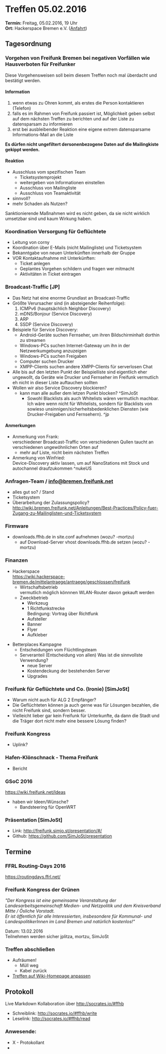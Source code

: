 # Treffen 05.02.2016
**Termin:** Freitag, 05.02.2016, 19 Uhr  
**Ort:** Hackerspace Bremen e.V. ([Anfahrt](https://www.hackerspace-bremen.de/anfahrt/))

## Tagesordnung
### Vorgehen von Freifunk Bremen bei negativen Vorfällen wie Hausverboten für Freifunker
Diese Vorgehensweisen soll beim diesem Treffen noch mal überdacht und bestätigt werden.

#### Information
1. wenn etwas zu Ohren kommt, als erstes die Person kontaktieren (Telefon)
2. falls es im Rahmen von Freifunk passiert ist, Möglichkeit geben selbst auf dem nächsten Treffen zu berichten und auf der Liste zu datensparsam zu informieren  
3. erst bei ausbleibender Reaktion eine eigene extrem datensparsame Informations-Mail an die Liste

**Es dürfen nicht ungefiltert dersonenbezogene Daten auf die Mailingkiste gekippt werden.**

#### Reaktion
- Ausschluss vom spezifischen Team
	- Ticketsystemprojekt
    - weitergeben von Informationen einstellen
    - Ausschluss von Mailingliste
    - Ausschluss von Teamaktivität
- sinnvoll?
- mehr Schaden als Nutzen?

Sanktionierende Maßnahmen wird es nicht geben, da sie nicht wirklich umsetzbar sind und kaum Wirkung haben.

### Koordination Versorgung für Geflüchtete

* Leitung von corny
* Koordination über E-Mails (nicht Mailingliste) und Ticketsystem
* Bekanntgabe von neuen Unterkünften innerhalb der Gruppe
* VOR Kontaktaufnahme mit Unterkünften:
  * Ticket anlegen
  * Geplantes Vorgehen schildern und fragen wer mitmacht
  * Aktivitäten in Ticket eintragen

### Broadcast-Traffic [JP]

* Das Netz hat eine enorme Grundlast an Broadcast-Traffic
* Größte Verursacher sind (in absteigender Reihenfolge):
    1. ICMPv6 (hauptsächlich Neighbor Discovery)
    2. mDNS/Bonjour (Service Discovery)
    3. ARP
    4. SSDP (Service Discovery)
* Beispiele für Service Discovery:
    * Android-Geräte suchen Fernseher, um ihren Bildschirminhalt dorthin zu streamen
    * Windows-PCs suchen Internet-Gateway um ihn in der Netzwerkumgebung anzuzeigen
    * Windows-PCs suchen Freigaben
    * Computer suchen Drucker
    * XMPP-Clients suchen andere XMPP-Clients für serverlosen Chat
* Alle bis auf den letzten Punkt der Beispielliste sind eigentlich eher ungewollt, da Geräte wie Drucker und Fernseher im Freifunk vermutlich eh nicht in dieser Liste auftauchen sollten
* Wollen wir also Service Discovery blockieren?
    * kann man alle außer dem letzen Punkt blocken? ^SimJoSt
        * Sowohl Blacklists als auch Whitelists wären vermutlich machbar. Ich wäre wenn nicht für Whitelists, sondern für Blacklists von sowieso unsinnigen/sicherheitsbedenklichen Diensten (wie Drucker-Freigaben und Fernsehern). ^jp

#### Anmerkungen
- Anmerkung von Frank:  
  verschiedener Broadcast-Traffic von verschiedenen Qullen taucht an verschiedenen ungewöhnlichen Orten auf
    - mehr auf Liste, nicht beim nächsten Treffen
- Anmerkung von Winfried:  
  Device-Discovery aktiv lassen, um auf NanoStations mit Stock und autochannel draufzukommen ^nukeUS


### Anfragen-Team / info@bremen.freifunk.net
- alles gut so? / Stand
- Ticketsystem
- Überarbeitung der Zulassungspolicy?  
  http://wiki.bremen.freifunk.net/Anleitungen/Best-Practices/Policy-fuer-Zugang-zu-Mailinglisten-und-Ticketsystem


### Firmware
* downloads.ffhb.de in site.conf aufnehmen (wozu? -mortzu)
  * auf Download-Server vhost downloads.ffhb.de setzen (wozu? -mortzu)


### Finanzen
* Hackerspace  
  https://wiki.hackerspace-bremen.de/mittelantraege/antraege/geschlossen/freifunk
    * Wirtschaftsbetrieb  
      vermutlich möglich könnnen WLAN-Router davon gekauft werden
    * Zweckbetrieb  
        * Werkzeug
        * 1 Richtfunkstrecke  
          Bedingung: Vortrag über Richtfunk
        * Aufsteller
        * Banner
        * Flyer
        * Aufkleber
- Betterplaces Kampagne
  - Entscheidungen vom Flüchtlingsteam
  - Serveranteil (Entscheidung von allen)
    Was ist die sinnvollste Verwendung?
      - neue Server
      - Kostendeckung der bestehenden Server
      - Upgrades

### Freifunk für Geflüchtete und Co. (Ironie) [SimJoSt]
- Warum nicht auch für ALG 2 Empfänger?
- Die Geflüchteten können ja auch gerne was für Lösungen bezahlen, die nicht Freifunk sind, sondern besser.
- Vielleicht lieber gar kein Freifunk für Unterkunfte, da dann die Stadt und die Träger dort nicht mehr eine bessere Lösung finden?


### Freifunk Kongress
- Uplink?
 

### Hafen-Klönschnack - Thema Freifunk
- Bericht


### GSoC 2016
https://wiki.freifunk.net/Ideas
- haben wir Ideen/Wünsche?
  - Bandsteering für OpenWRT


### Präsentation [SimJoSt]
* Link: http://freifunk.simjo.st/presentation/#/
* Github: https://github.com/SimJoSt/presentation


## Termine
### FFRL Routing-Days 2016
https://routingdays.ffrl.net/


### Freifunk Kongress der Grünen
*"Der Kongress ist eine gemeinsame Veranstaltung der Landesarbeitsgemeinschaft Medien- und Netzpolitik und dem Kreisverband Mitte / Ösliche Vorstadt.  
Er ist öffentlich für alle Interessierten, insbesondere für Kommunal- und LandespolitikerInnen im Land Bremen und natürlich kostenlos!"*

Datum: 13.02.2016  
Teilnehmen werden sicher jplitza, mortzu, SimJoSt


### Treffen abschließen
* Aufräumen!
  * Müll weg
  * Kabel zurück
* [Treffen auf Wiki-Homepage anpassen](Home)


## Protokoll
Live Markdown Kollaboration über http://socrates.io/#ffhb
* Schreiblink: http://socrates.io/#ffhb/write
* Leselink: http://socrates.io/#ffhb/read

### Anwesende:
- X - Protokollant
- 